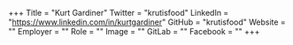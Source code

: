 +++
Title = "Kurt Gardiner"
Twitter = "krutisfood"
LinkedIn = "https://www.linkedin.com/in/kurtgardiner"
GitHub = "krutisfood"
Website = ""
Employer = ""
Role = ""
Image = ""
GitLab = ""
Facebook = ""
+++
